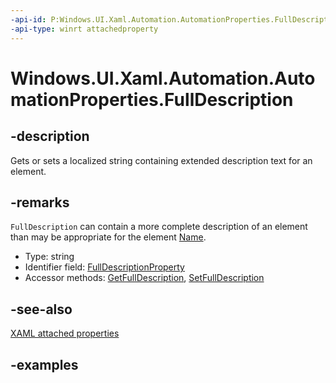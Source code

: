```yaml
---
-api-id: P:Windows.UI.Xaml.Automation.AutomationProperties.FullDescription
-api-type: winrt attachedproperty
---
```


# Windows.UI.Xaml.Automation.AutomationProperties.FullDescription

<!--
see GetFullDescription, and SetFullDescription
-->

## -description

Gets or sets a localized string containing extended description text for an element.

## -remarks

`FullDescription` can contain a more complete description of an element than may be appropriate for the element [Name](automationproperties_nameproperty.md).

<ul><li>Type: string</li><li>Identifier field: <a href="/uwp/api/windows.ui.xaml.automation.automationproperties.fulldescriptionproperty">FullDescriptionProperty</a></li><li>Accessor methods: <a href="/uwp/api/windows.ui.xaml.automation.automationproperties.getfulldescription">GetFullDescription</a>, <a href="/uwp/api/windows.ui.xaml.automation.automationproperties.setfulldescription">SetFullDescription</a></li></ul>

## -see-also

[XAML attached properties](/windows/uwp/xaml-platform/attached-properties-overview)

## -examples
